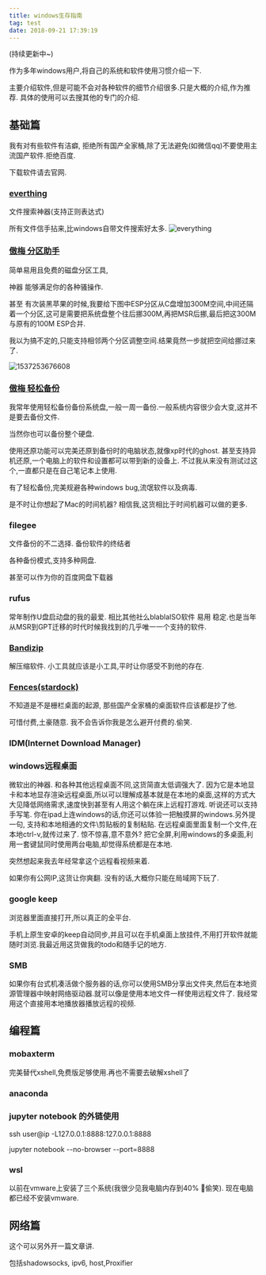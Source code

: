```yaml
---
title: windows生存指南
tag: test
date: 2018-09-21 17:39:19
---
```

(持续更新中~)

作为多年windows用户,将自己的系统和软件使用习惯介绍一下.

主要介绍软件,但是可能不会对各种软件的细节介绍很多.只是大概的介绍,作为推荐. 具体的使用可以去搜其他的专门的介绍.

## 基础篇

我有对有些软件有洁癖, 拒绝所有国产全家桶,除了无法避免(如微信qq)不要使用主流国产软件.拒绝百度. 

下载软件请去官网.

### [everthing](https://www.voidtools.com/) 

文件搜索神器(支持正则表达式)

所有文件信手拈来,比windows自带文件搜索好太多.
![everything](/rhuang/2018/09/21/windows生存指南/everything.png)
### [傲梅 分区助手](https://www.disktool.cn/)

简单易用且免费的磁盘分区工具, 

神器 能够满足你的各种骚操作.

甚至 有次装黑苹果的时候,我要给下图中ESP分区从C盘增加300M空间,中间还隔着一个分区,这可是需要把系统盘整个往后挪300M,再把MSR后挪,最后把这300M与原有的100M ESP合并.

我以为搞不定的,只能支持相邻两个分区调整空间.结果竟然一步就把空间给挪过来了. 

![1537253676608](/rhuang/2018/09/21/windows生存指南/fenqu.png)

### [傲梅 轻松备份](https://www.disktool.cn/)

我常年使用轻松备份备份系统盘,一般一周一备份.一般系统内容很少会大变,这并不是要去备份文件.

当然你也可以备份整个硬盘.

使用还原功能可以完美还原到备份时的电脑状态,就像xp时代的ghost. 甚至支持异机还原,一个电脑上的软件和设置都可以带到新的设备上. 不过我从来没有测试过这个,一直都只是在自己笔记本上使用.

有了轻松备份,完美规避各种windows bug,流氓软件以及病毒.

是不时让你想起了Mac的时间机器? 相信我,这货相比于时间机器可以做的更多.

### filegee

文件备份的不二选择. 备份软件的终结者

各种备份模式,支持多种网盘.

甚至可以作为你的百度网盘下载器



### rufus

常年制作U盘启动盘的我的最爱. 相比其他社么blablaISO软件 易用 稳定.也是当年从MSR到GPT迁移的时代时候我找到的几乎唯一一个支持的软件.

### [Bandizip](https://www.bandisoft.com/bandizip/)

解压缩软件. 小工具就应该是小工具,平时让你感受不到他的存在.

### [Fences(stardock)](https://www.stardock.com/products/fences/)

不知道是不是栅栏桌面的起源, 那些国产全家桶的桌面软件应该都是抄了他.

可惜付费,土豪随意. 我不会告诉你我是怎么避开付费的.偷笑.

### IDM(Internet Download Manager)

### windows远程桌面

微软出的神器. 和各种其他远程桌面不同,这货简直太低调强大了. 因为它是本地显卡和本地显存渲染远程桌面,所以可以理解成基本就是在本地的桌面,这样的方式大大见降低网络需求,速度快到甚至有人用这个躺在床上远程打游戏. 听说还可以支持手写笔. 你在ipad上连windows的话,你还可以体验一把触摸屏的windows.另外提一句, 支持和本地相通的文件\剪贴板的复制粘贴. 在远程桌面里面复制一个文件,在本地ctrl-v,就传过来了. 惊不惊喜,意不意外? 把它全屏,利用windows的多桌面,利用一套键鼠同时使用两台电脑,却觉得系统都是在本地.

突然想起来我去年经常拿这个远程看视频来着.

如果你有公网IP,这货让你爽翻. 没有的话,大概你只能在局域网下玩了. 

### google keep

浏览器里面直接打开,所以真正的全平台. 

手机上原生安卓的keep自动同步,并且可以在手机桌面上放挂件,不用打开软件就能随时浏览.我最近用这货做我的todo和随手记的地方.

### SMB

如果你有台式机凑活做个服务器的话,你可以使用SMB分享出文件夹,然后在本地资源管理器中映射网络驱动器.就可以像是使用本地文件一样使用远程文件了. 我经常用这个直接用本地播放器播放远程的视频.

## 编程篇

### mobaxterm

完美替代xshell,免费版足够使用.再也不需要去破解xshell了

### anaconda





### jupyter notebook 的外链使用



ssh user@ip -L127.0.0.1:8888:127.0.0.1:8888

jupyter notebook --no-browser --port=8888

### wsl

以前在vmware上安装了三个系统(我很少见我电脑内存到40% 🤭偷笑). 现在电脑都已经不安装vmware.

## 网络篇

这个可以另外开一篇文章讲.

包括shadowsocks, ipv6, host,Proxifier
